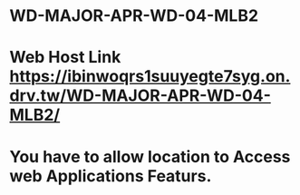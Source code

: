 # WD-MAJOR-APR-WD-04-MLB2
# Web Host Link https://ibinwoqrs1suuyegte7syg.on.drv.tw/WD-MAJOR-APR-WD-04-MLB2/
# You have to allow location to Access web Applications Featurs.
